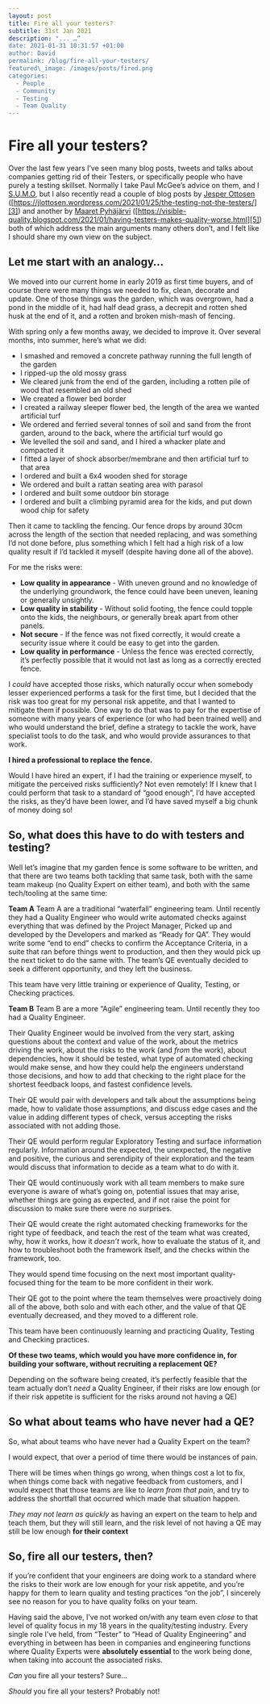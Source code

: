 ```yaml
---
layout: post
title: Fire all your testers?
subtitle: 31st Jan 2021
description: "... …”
date: 2021-01-31 10:31:57 +01:00
author: David
permalink: /blog/fire-all-your-testers/
featured\_image: /images/posts/fired.png
categories:
  - People
  - Community
  - Testing
  - Team Quality
---
```

# Fire all your testers?

Over the last few years I’ve seen many blog posts, tweets and talks about companies getting rid of their Testers, or specifically people who have purely a testing skillset. Normally I take Paul McGee’s advice on them, and I [S.U.M.O][1], but I also recently read a couple of blog posts by [Jesper Ottosen][2] ([https://jlottosen.wordpress.com/2021/01/25/the-testing-not-the-testers/][3]) and another by [Maaret Pyhäjärvi][4] ([https://visible-quality.blogspot.com/2021/01/having-testers-makes-quality-worse.html][5]) both of which address the main arguments many others don’t, and I felt like I should share my own view on the subject.

## Let me start with an analogy…

We moved into our current home in early 2019 as first time buyers, and of course there were many things we needed to fix, clean, decorate and update. One of those things was the garden, which was overgrown, had a pond in the middle of it, had half dead grass, a decrepit and rotten shed husk at the end of it, and a rotten and broken mish-mash of fencing.

With spring only a few months away, we decided to improve it. Over several months, into summer, here’s what we did:
- I smashed and removed a concrete pathway running the full length of the garden
- I ripped-up the old mossy grass
- We cleared junk from the end of the garden, including a rotten pile of wood that resembled an old shed 
- We created a flower bed border
- I created a railway sleeper flower bed, the length of the area we wanted artificial turf
- We ordered and ferried several tonnes of soil and sand from the front garden, around to the back, where the artificial turf would go
- We levelled the soil and sand, and I hired a whacker plate and compacted it
- I fitted a layer of shock absorber/membrane and then artificial turf to that area
- I ordered and built a 6x4 wooden shed for storage
- We ordered and built a rattan seating area with parasol
- I ordered and built some outdoor bin storage
- I ordered and built a climbing pyramid area for the kids, and put down wood chip for safety

Then it came to tackling the fencing. Our fence drops by around 30cm across the length of the section that needed replacing, and was something I’d not done before, plus something which I felt had a high risk of a low quality result if I’d tackled it myself (despite having done all of the above).

For me the risks were:
- **Low quality in appearance** - With uneven ground and no knowledge of the underlying groundwork, the fence could have been uneven, leaning or generally unsightly.
- **Low quality in stability** - Without solid footing, the fence could topple onto the kids, the neighbours, or generally break apart from other panels.
- **Not secure** - If the fence was not fixed correctly, it would create a security issue where it could be easy to get into the garden.
- **Low quality in performance** - Unless the fence was erected correctly, it’s perfectly possible that it would not last as long as a correctly erected fence.

I _could_ have accepted those risks, which naturally occur when somebody lesser experienced performs a task for the first time, but I decided that the risk was too great for my personal risk appetite, and that I wanted to mitigate them if possible.
One way to do that was to pay for the expertise of someone with many years of experience (or who had been trained well) and who would understand the brief, define a strategy to tackle the work, have specialist tools to do the task, and who would provide assurances to that work.

**I hired a professional to replace the fence.**

Would I have hired an expert, if I had the training or experience myself, to mitigate the perceived risks sufficiently? Not even remotely! If I knew that I could perform that task to a standard of “good enough”, I’d have accepted the risks, as they’d have been lower, and I’d have saved myself a big chunk of money doing so!

## So, what does this have to do with testers and testing?

Well let’s imagine that my garden fence is some software to be written, and that there are two teams both tackling that same task, both with the same team makeup (no Quality Expert on either team), and both with the same tech/tooling at the same time:

**Team A**
Team A are a traditional “waterfall” engineering team. Until recently they had a Quality Engineer who would write automated checks against everything that was defined by the Project Manager, Picked up and developed by the Developers and marked as “Ready for QA”. They would write some “end to end” checks to confirm the Acceptance Criteria, in a suite that ran before things went to production, and then they would pick up the next ticket to do the same with. The team’s QE eventually decided to seek a different opportunity, and they left the business.

This team have very little training or experience of Quality, Testing, or Checking practices.

**Team B**
Team B are a more “Agile” engineering team. Until recently they too had a Quality Engineer.

Their Quality Engineer would be involved from the very start, asking questions about the context and value of the work, about the metrics driving the work, about the risks to the work (and _from_ the work), about dependencies, how it should be tested, what type of automated checking would make sense, and how they could help the engineers understand those decisions, and how to add that checking to the right place for the shortest feedback loops, and fastest confidence levels.

Their QE would pair with developers and talk about the assumptions being made, how to validate those assumptions, and discuss edge cases and the value in adding different types of check, versus accepting the risks associated with not adding those.

Their QE would perform regular Exploratory Testing and surface information regularly. Information around the expected, the unexpected, the negative and positive, the curious and serendipity of their exploration and the team would discuss that information to decide as a team what to do with it.

Their QE would continuously work with all team members to make sure everyone is aware of what’s going on, potential issues that may arise, whether things are going as expected, and if not raise the point for discussion to make sure there were no surprises.

Their QE would create the right automated checking frameworks for the right type of feedback, and teach the rest of the team what was created, why, how it works, how it _doesn’t_ work, how to evaluate the status of it, and how to troubleshoot both the framework itself, and the checks within the framework, too.

They would spend time focusing on the next most important quality-focused thing for the team to be more confident in their work.

Their QE got to the point where the team themselves were proactively doing all of the above, both solo and with each other, and the value of that QE eventually decreased, and they moved to a different role.

This team have been continuously learning and practicing Quality, Testing and Checking practices.

**Of these two teams, which would you have more confidence in, for building your software, without recruiting a replacement QE?**

Depending on the software being created, it’s perfectly feasible that the team actually don’t _need_ a Quality Engineer, if their risks are low enough (or if their risk appetite is sufficient for the risks around not having a QE)

## So what about teams who have never had a QE?

So, what about teams who have never had a Quality Expert on the team?

I would expect, that over a period of time there would be instances of pain. 

There will be times when things go wrong, when things cost a lot to fix, when things come back with negative feedback from customers, and I would expect that those teams are like to _learn from that pain_, and try to address the shortfall that occurred which made that situation happen.

_They may not learn as quickly_ as having an expert on the team to help and teach them, but they will still learn, and the risk level of not having a QE may still be low enough **for their context**

## So, fire all our testers, then?

If you’re confident that your engineers are doing work to a standard where the risks to their work are low enough for your risk appetite, and you’re happy for them to learn quality and testing practices “on the job”, I sincerely see no reason for you to have quality folks on your team.

Having said the above, I’ve not worked on/with any team even _close_ to that level of quality focus in my 18 years in the quality/testing industry. Every single role I’ve held, from “Tester” to “Head of Quality Engineering” and everything in between has been in companies and engineering functions where Quality Experts were **absolutely essential** to the work being done, when taking into account the associated risks.

_Can_ you fire all your testers? Sure…

_Should_ you fire all your testers? Probably not!

[1]:	https://www.thesumoguy.com/ "S.U.M.O"
[2]:	https://twitter.com/jlottosen "Jesper Ottosen"
[3]:	https://jlottosen.wordpress.com/2021/01/25/the-testing-not-the-testers/
[4]:	https://visible-quality.blogspot.com/2021/01/having-testers-makes-quality-worse.html "Maaret Pyhäjärvi"
[5]:	https://visible-quality.blogspot.com/2021/01/having-testers-makes-quality-worse.html